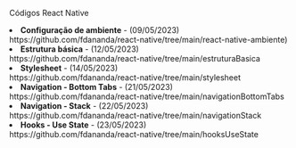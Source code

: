 Códigos React Native
<li><b>Configuração de ambiente</b> - (09/05/2023)<br>https://github.com/fdananda/react-native/tree/main/react-native-ambiente)</li>
<li><b>Estrutura básica</b> - (12/05/2023)<br>https://github.com/fdananda/react-native/tree/main/estruturaBasica</li>
<li><b>Stylesheet</b> - (14/05/2023)<br>https://github.com/fdananda/react-native/tree/main/stylesheet</li>
<li><b>Navigation - Bottom Tabs</b> - (21/05/2023)<br>https://github.com/fdananda/react-native/tree/main/navigationBottomTabs</li>
<li><b>Navigation - Stack</b> - (22/05/2023)<br>https://github.com/fdananda/react-native/tree/main/navigationStack</li>
<li><b>Hooks - Use State</b> - (23/05/2023)<br>https://github.com/fdananda/react-native/tree/main/hooksUseState</li>
